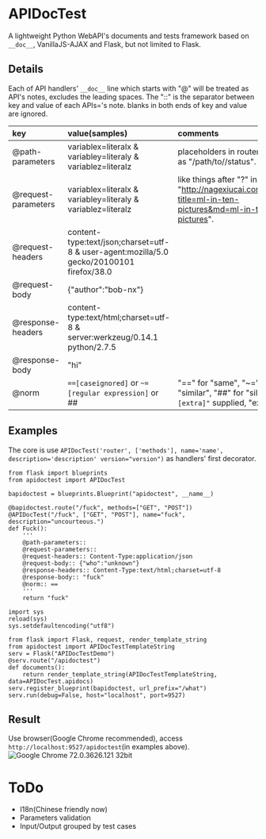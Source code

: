 # APIDocTest
A lightweight Python WebAPI's documents and tests framework based on `__doc__`, VanillaJS-AJAX and Flask, but not limited to Flask.

## Details
Each of API handlers' `__doc__` line which starts with "@" will be treated as API's notes, excludes the leading spaces.
The "::" is the separator between key and value of each APIs='s note.
blanks in both ends of key and value are ignored.

|key|value(samples)|comments|
|:--|:----|:-------|
|@path-parameters|variablex=literalx & variabley=literaly & variablez=literalz|placeholders in router's url, such as "/path/to/<containeruuid>/status".|
|@request-parameters|variablex=literalx & variabley=literaly & variablez=literalz|like things after "?" in url, such as "http://nagexiucai.com/topic.php?title=ml-in-ten-pictures&md=ml-in-ten-pictures".|
|@request-headers|content-type:text/json;charset=utf-8 & user-agent:mozilla/5.0 gecko/20100101 firefox/38.0||
|@request-body|{"author":"bob-nx"}||
|@response-headers|content-type:text/html;charset=utf-8 & server:werkzeug/0.14.1 python/2.7.5||
|@response-body|"hi"||
|@norm|`==[caseignored]` or `~=[regular expression]` or ##|"==" for "same", "~=" for "similar", "##" for "silent"; if `"[extra]"` supplied, "extra" works.|

## Examples
The core is use `APIDocTest('router', ['methods'], name='name', description='description' version="version")` as handlers' first decorator.

```
from flask import blueprints
from apidoctest import APIDocTest

bapidoctest = blueprints.Blueprint("apidoctest", __name__)

@bapidoctest.route("/fuck", methods=["GET", "POST"])
@APIDocTest("/fuck", ["GET", "POST"], name="fuck", description="uncourteous.")
def Fuck():
    '''
    @path-parameters::
    @request-parameters::
    @request-headers:: Content-Type:application/json
    @request-body:: {"who":"unknown"}
    @response-headers:: Content-Type:text/html;charset=utf-8
    @response-body:: "fuck"
    @norm:: ==
    '''
    return "fuck"

import sys
reload(sys)
sys.setdefaultencoding("utf8")

from flask import Flask, request, render_template_string
from apidoctest import APIDocTestTemplateString
serv = Flask("APIDocTestDemo")
@serv.route("/apidoctest")
def documents():
    return render_template_string(APIDocTestTemplateString, data=APIDocTest.apidocs)
serv.register_blueprint(bapidoctest, url_prefix="/what")
serv.run(debug=False, host="localhost", port=9527)
```

## Result
Use browser(Google Chrome recommended), access `http://localhost:9527/apidoctest`(in examples above).
![](./result.gif "Google Chrome 72.0.3626.121 32bit")

# ToDo
- I18n(Chinese friendly now)
- Parameters validation
- Input/Output grouped by test cases
